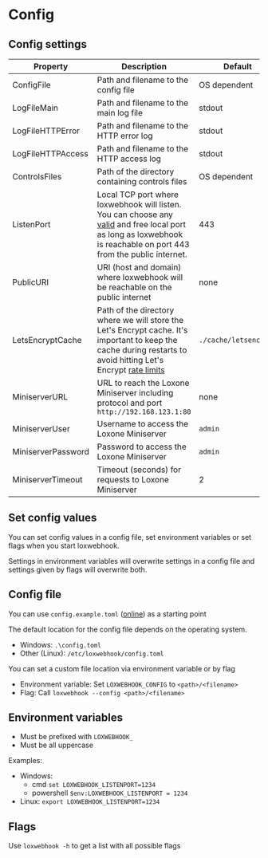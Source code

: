 # Config

## Config settings

| Property            | Description | Default |
|---------------------|-------------|---------|
| ConfigFile          | Path and filename to the config file     | OS dependent |
| LogFileMain         | Path and filename to the main log file   | stdout |
| LogFileHTTPError    | Path and filename to the HTTP error log  | stdout |
| LogFileHTTPAccess   | Path and filename to the HTTP access log | stdout |
| ControlsFiles       | Path of the directory containing controls files | OS dependent |
| ListenPort          | Local TCP port where loxwebhook will listen. You can choose any [valid](https://en.wikipedia.org/wiki/List_of_TCP_and_UDP_port_numbers) and free local port as long as loxwebhook is reachable on port 443 from the public internet.  | 443 |
| PublicURI           | URI (host and domain) where loxwebhook will be reachable on the public internet | none |
| LetsEncryptCache    | Path of the directory where we will store the Let's Encrypt cache. It's important to keep the cache during restarts to avoid hitting Let's Encrypt [rate limits](https://letsencrypt.org/docs/rate-limits/) | `./cache/letsencrypt` |
| MiniserverURL       | URL to reach the Loxone Miniserver including protocol and port `http://192.168.123.1:80` | none |
| MiniserverUser      | Username to access the Loxone Miniserver | `admin` |
| MiniserverPassword  | Password to access the Loxone Miniserver | `admin` |
| MiniserverTimeout   | Timeout (seconds) for requests to Loxone Miniserver | 2 |

## Set config values

You can set config values in a config file, set environment variables or set flags when you start loxwebhook.

Settings in environment variables will overwrite settings in a config file and settings given by flags will overwrite both.

## Config file

You can use `config.example.toml` ([online](https://github.com/axxelG/loxwebhook/blob/master/config.example.toml)) as a starting point

The default location for the config file depends on the operating system.

- Windows: `.\config.toml`
- Other (Linux): `/etc/loxwebhook/config.toml`

You can set a custom file location via environment variable or by flag

- Environment variable: Set `LOXWEBHOOK_CONFIG` to `<path>/<filename>`
- Flag: Call `loxwebhook --config <path>/<filename>`

## Environment variables

- Must be prefixed with `LOXWEBHOOK_`
- Must be all uppercase

Examples:

- Windows:
  - cmd `set LOXWEBHOOK_LISTENPORT=1234`
  - powershell `$env:LOXWEBHOOK_LISTENPORT = 1234`
- Linux: `export LOXWEBHOOK_LISTENPORT=1234`

## Flags

Use `loxwebhook -h` to get a list with all possible flags